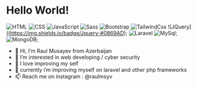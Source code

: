 # Hello World!

![HTML](https://img.shields.io/badge/HTML-orange)
![CSS](https://img.shields.io/badge/CSS-blue)
![JavaScript](https://img.shields.io/badge/JavaScript-yellow)
![Sass](https://img.shields.io/badge/SASS-purple)
![Bootstrap](https://img.shields.io/badge/BootStrap-blueviolet)
![TailwindCss](https://img.shields.io/badge/TailwindCSS-#39B2AC)
![JQuery]((https://img.shields.io/badge/Jquery-#0869AD);
![Laravel](https://img.shields.io/badge/Jquery-red)
![MySql](https://img.shields.io/badge/MYSQL-black);
![MongoDB](https://img.shields.io/badge/MongoDB-green);


<ul>
    <li>👋 Hi, I’m Raul Musayev from Azerbaijan</li>
    <li>👀 I’m interested in web developing / cyber security</li>
    <li>🌟 I love improving my self</li>
    <li>🌱 currently i’m improving myself on laravel and other php frameworks</li>
    <li>📫 Reach me on instagram : @raulmsyv</li>
</ul>
